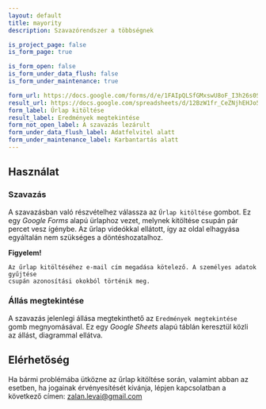 ```yaml
---
layout: default
title: mayority
description: Szavazórendszer a többségnek

is_project_page: false
is_form_page: true

is_form_open: false
is_form_under_data_flush: false
is_form_under_maintenance: true

form_url: https://docs.google.com/forms/d/e/1FAIpQLSfGMxswU8oF_I3h26s0SdTa0wiDgjmv0DTmTMMAuS5cA-Qx1w/viewform?usp=sf_link
result_url: https://docs.google.com/spreadsheets/d/12BzW1fr_CeZNjhEHJo5hajQwcj5xex-b8ZNhdfYEn08/view#gid=492635362
form_label: Űrlap kitöltése
result_label: Eredmények megtekintése
form_not_open_label: A szavazás lezárult
form_under_data_flush_label: Adatfelvitel alatt
form_under_maintenance_label: Karbantartás alatt
---
```


## Használat

### Szavazás

A szavazásban való részvételhez válassza az `Űrlap kitöltése` gombot. Ez egy
_Google Forms_ alapú ürlaphoz vezet, melynek kitöltése csupán pár percet vesz
ígénybe. Az űrlap videókkal ellátott, így az oldal elhagyása egyáltalán nem
szükséges a döntéshozatalhoz.


**Figyelem!**
```
Az űrlap kitöltéséhez e-mail cím megadása kötelező. A személyes adatok gyűjtése
csupán azonosítási okokból történik meg.
```

### Állás megtekintése

A szavazás jelenlegi állása megtekinthető az `Eredmények megtekintése` gomb
megnyomásával. Ez egy _Google Sheets_ alapú táblán keresztül közli az állást,
diagrammal ellátva.

## Elérhetőség

Ha bármi problémába ütközne az űrlap kitöltése során, valamint abban az esetben,
ha jogainak érvényesítését kívánja, lépjen kapcsolatban a következő címen:
[zalan.levai@gmail.com](mailto:zalan.levai@gmail.com)
